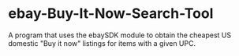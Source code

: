 # ebay-Buy-It-Now-Search-Tool
A program that uses the ebaySDK module to obtain the cheapest US domestic "Buy it now" listings for items with a given UPC.

